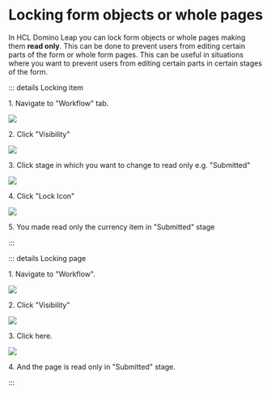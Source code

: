 # Locking form objects or whole pages

In HCL Domino Leap you can lock form objects or whole pages making them **read only**. This can be done to prevent users from editing certain
parts of the form or whole form pages. This can be useful in situations where you want to prevent users from editing
certain parts in certain stages of the form.

::: details Locking item

1\. Navigate to "Workflow" tab.

![](https://ajeuwbhvhr.cloudimg.io/colony-recorder.s3.amazonaws.com/files/2024-02-25/7844b8ec-0153-41cc-a7b5-87db183a8462/ascreenshot.jpeg?tl_px=0,0&br_px=1075,600&force_format=png&wat_scale=95&wat=1&wat_opacity=0.7&wat_gravity=northwest&wat_url=https://colony-recorder.s3.us-west-1.amazonaws.com/images/watermarks/FB923C_standard.png&wat_pad=-7,171)


2\. Click "Visibility"

![](https://ajeuwbhvhr.cloudimg.io/colony-recorder.s3.amazonaws.com/files/2024-02-25/0f3f587b-6d26-4406-a0ed-63282cb34ffc/ascreenshot.jpeg?tl_px=815,0&br_px=1890,600&force_format=png&wat_scale=95&wat=1&wat_opacity=0.7&wat_gravity=northwest&wat_url=https://colony-recorder.s3.us-west-1.amazonaws.com/images/watermarks/FB923C_standard.png&wat_pad=502,-1)


3\. Click stage in which you want to change to read only e.g. "Submitted"

![](https://ajeuwbhvhr.cloudimg.io/colony-recorder.s3.amazonaws.com/files/2024-02-25/7596ef3f-be1c-4bad-b85e-36dd3a558ec2/ascreenshot.jpeg?tl_px=0,0&br_px=1075,600&force_format=png&wat_scale=95&wat=1&wat_opacity=0.7&wat_gravity=northwest&wat_url=https://colony-recorder.s3.us-west-1.amazonaws.com/images/watermarks/FB923C_standard.png&wat_pad=203,120)


4\. Click "Lock Icon"

![](https://ajeuwbhvhr.cloudimg.io/colony-recorder.s3.amazonaws.com/files/2024-02-25/b3e693fc-dfb1-4e0b-91f7-d374a2e8ee82/ascreenshot.jpeg?tl_px=692,0&br_px=1767,600&force_format=png&wat_scale=95&wat=1&wat_opacity=0.7&wat_gravity=northwest&wat_url=https://colony-recorder.s3.us-west-1.amazonaws.com/images/watermarks/FB923C_standard.png&wat_pad=502,185)


5\. You made read only the currency item in "Submitted" stage


:::

::: details Locking page

1\. Navigate to "Workflow".

![](https://ajeuwbhvhr.cloudimg.io/colony-recorder.s3.amazonaws.com/files/2024-02-25/3daff123-869e-4d75-a70c-211b6c60df08/ascreenshot.jpeg?tl_px=0,0&br_px=1075,600&force_format=png&wat_scale=95&wat=1&wat_opacity=0.7&wat_gravity=northwest&wat_url=https://colony-recorder.s3.us-west-1.amazonaws.com/images/watermarks/FB923C_standard.png&wat_pad=-9,175)


2\. Click "Visibility"

![](https://ajeuwbhvhr.cloudimg.io/colony-recorder.s3.amazonaws.com/files/2024-02-25/43bea216-3f09-4c01-90ee-0b2137c2ed5d/ascreenshot.jpeg?tl_px=815,0&br_px=1890,600&force_format=png&wat_scale=95&wat=1&wat_opacity=0.7&wat_gravity=northwest&wat_url=https://colony-recorder.s3.us-west-1.amazonaws.com/images/watermarks/FB923C_standard.png&wat_pad=502,-1)


3\. Click here.

![](https://ajeuwbhvhr.cloudimg.io/colony-recorder.s3.amazonaws.com/files/2024-02-25/e0c7d189-78c7-4734-a882-779803847ef7/ascreenshot.jpeg?tl_px=0,0&br_px=1075,600&force_format=png&wat_scale=95&wat=1&wat_opacity=0.7&wat_gravity=northwest&wat_url=https://colony-recorder.s3.us-west-1.amazonaws.com/images/watermarks/FB923C_standard.png&wat_pad=320,228)


4\. And the page is read only in "Submitted" stage.



:::